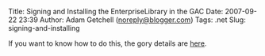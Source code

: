 Title: Signing and Installing the EnterpriseLibrary in the GAC
Date: 2007-09-22 23:39
Author: Adam Getchell (noreply@blogger.com)
Tags: .net
Slug: signing-and-installing

If you want to know how to do this, the gory details are
[here](http://practices.gotdotnet.com/messageboard/thread.aspx?id=295a464a-6072-4e25-94e2-91be63527327&mbid=12e6b3c0-1261-461b-b86d-eff86af3939d&threadid=cd6a5007-bccd-4802-83a4-b4940d72088c).
